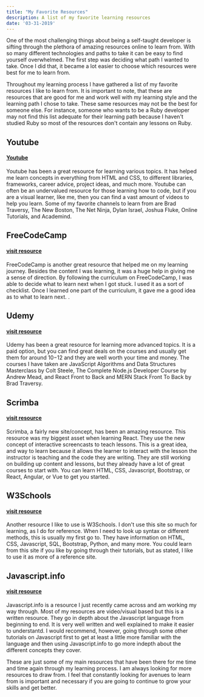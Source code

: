 ```yaml
---
title: "My Favorite Resources"
description: A list of my favorite learning resources
date: '03-31-2019'
---
```


One of the most challenging things about being a self-taught developer is sifting through the plethora of amazing resources online to learn from.  With so many different technologies and paths to take it can be easy to find yourself overwhelmed.  The first step was deciding what path I wanted to take.  Once I did that, it became a lot easier to choose which resources were best for me to learn from.   

Throughout my learning process I have gathered a list of my favorite resources I like to learn from.  It is important to note, that these are resources that are good for me and work well with my learning style and the learning path I chose to take.  These same resources may not be the best for someone else.  For instance, someone who wants to be a Ruby developer may not find this list adequate for their learning path because I haven't studied Ruby so most of the resources don't contain any lessons on Ruby.

## Youtube

#### [Youtube](https://www.youtube.com/)

Youtube has been a great resource for learning various topics.  It has helped me learn concepts in everything from HTML and CSS, to different libraries, frameworks, career advice, project ideas, and much more.  Youtube can often be an undervalued resource for those learning how to code, but if you are a visual learner, like me, then you can find a vast amount of videos to help you learn.  Some of my favorite channels to learn from are Brad Traversy, The New Boston, The Net Ninja, Dylan Israel, Joshua Fluke, Online Tutorials, and Academind.

## FreeCodeCamp

#### [visit resource](https://www.freecodecamp.org/)

FreeCodeCamp is another great resource that helped me on my learning journey.  Besides the content I was learning, it was a huge help in giving me a sense of direction.  By following the curriculum on 	FreeCodeCamp, I was able to decide what to learn next when I got stuck.  I used it as a sort of checklist.  Once I learned one part of the curriculum, it gave me a good idea as to what to learn next. .

## Udemy

#### [visit resource](https://www.udemy.com/)

Udemy has been a great resource for learning more advanced topics.  It is a paid option, but you can find great deals on the courses and usually get them for around $10-$12 and they are well worth your time and money.  The courses I have taken are JavaScript Algorithms and Data Structures Masterclass by Colt Steele, The Complete Node.js Developer Course by Andrew Mead, and React Front to Back and MERN Stack Front To Back by Brad Traversy.

## Scrimba

#### [visit resource](https://scrimba.com/)

Scrimba, a fairly new site/concept, has been an amazing resource.  This resource was my biggest asset when learning React.  They use the new concept of interactive screencasts  to teach lessons.  This is a great idea, and way to learn because it allows the learner to interact with the lesson the instructor is teaching and the code they are writing.  They are still working on building up content and lessons, but they already have a lot of great courses to start with.  You can learn HTML, CSS, Javascript, Bootstrap, or React, Angular, or Vue to get you started.

## W3Schools

#### [visit resource](https://www.w3schools.com/)

Another resource I like to use is W3Schools.  I don't use this site so much for learning, as I do for reference.  When I need to look up syntax or different methods, this is usually my first go to.  They have information on HTML, CSS, Javascript, SQL, Bootstrap, Python, and many more.  You could learn from this site if you like by going through their tutorials, but as stated, I like to use it as more of a reference site.

## Javascript.info

#### [visit resource](https://javascript.info/)

Javascript.info is a resource I just recently came across and am working my way through.  Most of my resources are video/visual based but this is a written resource.  They go in depth about the Javascript language from beginning to end.  It is very well written and well explained to make it easier to understantd.  I would recommend, however, going through some other tutorials on Javascript first to get at least a little more familiar with the language and then using Javascript.info to go more indepth about the different concepts they cover.

These are just some of my main resources that have been there for me time and time again through my learning process.  I am always looking for more resources to draw from.  I feel that constantly looking for avenues to learn from is important and necessary if you are going to continue to grow your skills and get better.